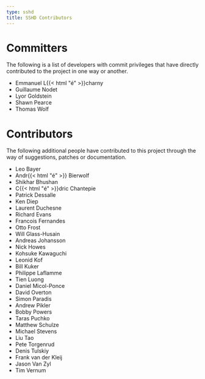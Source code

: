 ```yaml
---
type: sshd
title: SSHD Contributors
---
```


# Committers

The following is a list of developers with commit privileges that have directly contributed to the project in one way or another.

* Emmanuel L{{< html "&eacute;" >}}charny
* Guillaume Nodet
* Lyor Goldstein
* Shawn Pearce 
* Thomas Wolf

# Contributors

The following additional people have contributed to this project through the way of suggestions, patches or documentation.

* Leo Bayer
* Andr{{< html "&eacute;" >}} Bierwolf
* Shikhar Bhushan
* C{{< html "&eacute;" >}}dric Chantepie
* Patrick Dessalle
* Ken Diep
* Laurent Duchesne
* Richard Evans
* Francois Fernandes
* Otto Frost
* Will Glass-Husain
* Andreas Johansson
* Nick Howes
* Kohsuke Kawaguchi
* Leonid Kof
* Bill Kuker
* Philippe Laflamme
* Tien Luong
* Daniel Micol-Ponce
* David Overton
* Simon Paradis
* Andrew Pikler
* Bobby Powers
* Taras Puchko
* Matthew Schulze
* Michael Stevens
* Liu Tao
* Pete Torgenrud
* Denis Tulskiy
* Frank van der Kleij
* Jason Van Zyl
* Tim Vernum

